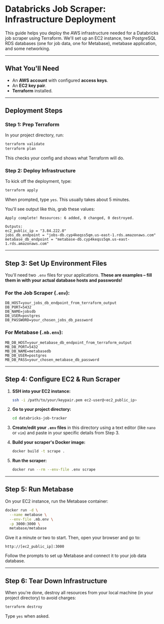 # Databricks Job Scraper: Infrastructure Deployment

This guide helps you deploy the AWS infrastructure needed for a Databricks job scraper using Terraform. We'll set up an EC2 instance, two PostgreSQL RDS databases (one for job data, one for Metabase), metabase application, and some networking.

-----

## What You'll Need

  * An **AWS account** with configured **access keys**.
  * An **EC2 key pair**.
  * **Terraform** installed.

-----

## Deployment Steps

### Step 1: Prep Terraform

In your project directory, run:

```bash
terraform validate
terraform plan
```

This checks your config and shows what Terraform will do.

### Step 2: Deploy Infrastructure

To kick off the deployment, type:

```bash
terraform apply
```

When prompted, type `yes`. This usually takes about 5 minutes.

You'll see output like this, grab these values:

```
Apply complete! Resources: 6 added, 0 changed, 0 destroyed.

Outputs:
ec2_public_ip = "3.84.222.0"
jobs_db_endpoint = "jobs-db.cyp4keqss5qm.us-east-1.rds.amazonaws.com"
metabase_db_endpoint = "metabase-db.cyp4keqss5qm.us-east-1.rds.amazonaws.com"
```

-----

## Step 3: Set Up Environment Files

You'll need two `.env` files for your applications. **These are examples – fill them in with your actual database hosts and passwords\!**

### For the Job Scraper (`.env`):

```env
DB_HOST=your_jobs_db_endpoint_from_terraform_output
DB_PORT=5432
DB_NAME=jobsdb
DB_USER=postgres
DB_PASSWORD=your_chosen_jobs_db_password
```

### For Metabase (`.mb.env`):

```env
MB_DB_HOST=your_metabase_db_endpoint_from_terraform_output
MB_DB_PORT=5432
MB_DB_NAME=metabasedb
MB_DB_USER=postgres
MB_DB_PASS=your_chosen_metabase_db_password
```

-----

## Step 4: Configure EC2 & Run Scraper

1.  **SSH into your EC2 instance:**

    ```bash
    ssh -i /path/to/your/keypair.pem ec2-user@<ec2_public_ip>
    ```

2.  **Go to your project directory:**

    ```bash
    cd databricks-job-tracker
    ```

3.  **Create/edit your `.env` files** in this directory using a text editor (like `nano` or `vim`) and paste in your specific details from Step 3.

4.  **Build your scraper's Docker image:**

    ```bash
    docker build -t scrape .
    ```

5.  **Run the scraper:**

    ```bash
    docker run --rm --env-file .env scrape
    ```

-----

## Step 5: Run Metabase

On your EC2 instance, run the Metabase container:

```bash
docker run -d \
  --name metabase \
  --env-file .mb.env \
  -p 3000:3000 \
  metabase/metabase
```

Give it a minute or two to start. Then, open your browser and go to:

`http://[ec2_public_ip]:3000`

Follow the prompts to set up Metabase and connect it to your job data database.

-----

## Step 6: Tear Down Infrastructure

When you're done, destroy all resources from your local machine (in your project directory) to avoid charges:

```bash
terraform destroy
```

Type `yes` when asked.
